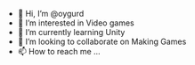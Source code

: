 - 👋 Hi, I’m @oygurd
- 👀 I’m interested in Video games
- 🌱 I’m currently learning Unity
- 💞️ I’m looking to collaborate on Making Games
- 📫 How to reach me ...

<!---
oygurd/oygurd is a ✨ special ✨ repository because its `README.md` (this file) appears on your GitHub profile.
You can click the Preview link to take a look at your changes.
--->
